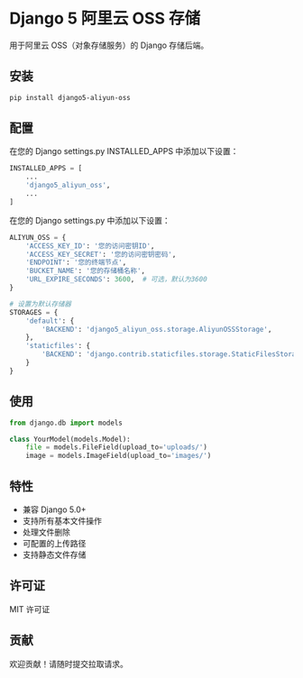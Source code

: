 # Django 5 阿里云 OSS 存储

用于阿里云 OSS（对象存储服务）的 Django 存储后端。

## 安装

```bash
pip install django5-aliyun-oss
```

## 配置
在您的 Django settings.py INSTALLED_APPS 中添加以下设置：

```python
INSTALLED_APPS = [
    ...
    'django5_aliyun_oss',
    ...
]
```


在您的 Django settings.py 中添加以下设置：

```python
ALIYUN_OSS = {
    'ACCESS_KEY_ID': '您的访问密钥ID',
    'ACCESS_KEY_SECRET': '您的访问密钥密码',
    'ENDPOINT': '您的终端节点',
    'BUCKET_NAME': '您的存储桶名称',
    'URL_EXPIRE_SECONDS': 3600,  # 可选，默认为3600
}

# 设置为默认存储器
STORAGES = {
    'default': {
        'BACKEND': 'django5_aliyun_oss.storage.AliyunOSSStorage',
    },
    'staticfiles': {
        'BACKEND': 'django.contrib.staticfiles.storage.StaticFilesStorage',
    }
}
```

## 使用

```python
from django.db import models

class YourModel(models.Model):
    file = models.FileField(upload_to='uploads/')
    image = models.ImageField(upload_to='images/')
```

## 特性

- 兼容 Django 5.0+
- 支持所有基本文件操作
- 处理文件删除
- 可配置的上传路径
- 支持静态文件存储

## 许可证

MIT 许可证

## 贡献

欢迎贡献！请随时提交拉取请求。